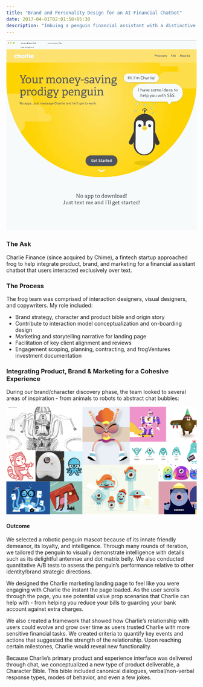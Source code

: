 ```yaml
---
title: "Brand and Personality Design for an AI Financial Chatbot"
date: 2017-04-01T02:01:58+05:30
description: "Imbuing a penguin financial assistant with a distinctive personality"
---
```


![Alt text for the image](Charlie-1.gif)

### The Ask
Charlie Finance (since acquired by Chime), a fintech startup approached frog to help integrate product, brand, and marketing for a financial assistant chatbot that users interacted exclusively over text.

### The Process
The frog team was comprised of interaction designers, visual designers, and copywriters. My role included:
- Brand strategy, character and product bible and origin story
- Contribute to interaction model conceptualization and on-boarding design
- Marketing and storytelling narrative for landing page
- Facilitation of key client alignment and reviews
- Engagement scoping, planning, contracting, and frogVentures investment documentation


### Integrating Product, Brand & Marketing for a Cohesive Experience
During our brand/character discovery phase, the team looked to several areas of inspiration - from animals to robots to abstract chat bubbles:

![Alt text for the image](Charlie-2.jpg)

#### Outcome 
We selected a robotic penguin mascot because of its innate friendly demeanor, its loyalty, and intelligence. Through many rounds of iteration, we tailored the penguin to visually demonstrate intelligence with details such as its delightful antennae and dot matrix belly. We also conducted quantitative A/B tests to assess the penguin’s performance relative to other identity/brand strategic directions.

We designed the Charlie marketing landing page to feel like you were engaging with Charlie the instant the page loaded. As the user scrolls through the page, you see potential value prop scenarios that Charlie can help with - from helping you reduce your bills to guarding your bank account against extra charges.

We also created a framework that showed how Charlie’s relationship with users could evolve and grow over time as users trusted Charlie with more sensitive financial tasks. We created criteria to quantify key events and actions that suggested the strength of the relationship. Upon reaching certain milestones, Charlie would reveal new functionality.

Because Charlie’s primary product and experience interface was delivered through chat, we conceptualized a new type of product deliverable, a Character Bible. This bible included canonical dialogues, verbal/non-verbal response types, modes of behavior, and even a few jokes.